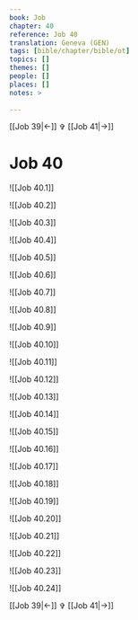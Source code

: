 ```yaml
---
book: Job
chapter: 40
reference: Job 40
translation: Geneva (GEN)
tags: [bible/chapter/bible/ot]
topics: []
themes: []
people: []
places: []
notes: >
  
---
```


[[Job 39|<-]] ✞ [[Job 41|->]]

# Job 40

![[Job 40.1]]

![[Job 40.2]]

![[Job 40.3]]

![[Job 40.4]]

![[Job 40.5]]

![[Job 40.6]]

![[Job 40.7]]

![[Job 40.8]]

![[Job 40.9]]

![[Job 40.10]]

![[Job 40.11]]

![[Job 40.12]]

![[Job 40.13]]

![[Job 40.14]]

![[Job 40.15]]

![[Job 40.16]]

![[Job 40.17]]

![[Job 40.18]]

![[Job 40.19]]

![[Job 40.20]]

![[Job 40.21]]

![[Job 40.22]]

![[Job 40.23]]

![[Job 40.24]]

[[Job 39|<-]] ✞ [[Job 41|->]]
